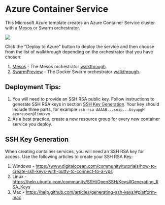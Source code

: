 # Azure Container Service

This Microsoft Azure template creates an Azure Container Service cluster with a Mesos or Swarm orchestrator.

<a href="https://portal.azure.com/#create/Microsoft.Template/uri/https%3A%2F%2Fraw.githubusercontent.com%2Frgardler%2Fazure-quickstart-templates%2Facs%2Facs-mesos-full-template%2Fazuredeploy.json" target="_blank"><img src="http://azuredeploy.net/deploybutton.png"/></a>

Click the "Deploy to Azure" button to deploy the service and then choose from the list of walkthrough depending on the orchestrator that you have chosen:

1. [Mesos](https://github.com/rgardler/azure-quickstart-templates/blob/acs/acs-mesos-full-template/docs/MesosWalkthrough.md) - The Mesos orchestrator [walkthrough](https://github.com/rgardler/azure-quickstart-templates/blob/acs/acs-mesos-full-template/docs/MesosWalkthrough.md).
2. [SwarmPreview](https://github.com/rgardler/azure-quickstart-templates/blob/acs/acs-swarm-full-template/docs/SwarmPreviewWalkthrough.md) - The Docker Swarm orchestrator [walkthrough](https://github.com/rgardler/azure-quickstart-templates/blob/acs/acs-swarm-full-template/docs/SwarmPreviewWalkthrough.md).

## Deployment Tips:
1. You will need to provide an SSH RSA public key.  Follow instructions to generate SSH RSA keys in section [SSH Key Generation](#ssh-key-generation).  Your key should include three parts, for example ```ssh-rsa AAAAB...snip...UcyupgH azureuser@linuxvm```
2. As a best practice, create a new resource group for every new container service you deploy.

## SSH Key Generation

When creating container services, you will need an SSH RSA key for access.  Use the following articles to create your SSH RSA Key:

1. Windows - https://www.digitalocean.com/community/tutorials/how-to-create-ssh-keys-with-putty-to-connect-to-a-vps
2. Linux - https://help.ubuntu.com/community/SSH/OpenSSH/Keys#Generating_RSA_Keys
3. Mac - https://help.github.com/articles/generating-ssh-keys/#platform-mac
